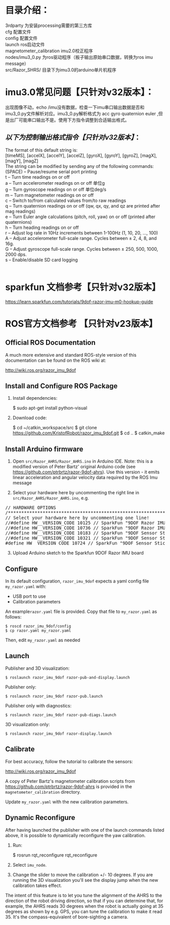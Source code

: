 
# 目录介绍：</br>
3rdparty 为安装processing需要的第三方库</br>
cfg 配置文件</br>
config 配置文件</br>
launch ros启动文件</br>
magnetometer_calibration imu2.0校正程序</br>
nodes/imu3_0.py 为ros驱动程序（板子输出原始串口数据，转换为ros imu message）</br>
src/Razor_SHRS/ 目录下为imu3.0的arduino单片机程序</br>

# imu3.0常见问题【只针对v32版本】：</br>
出现图像不动，echo /imu没有数据，检查一下imu串口输出数据是否和imu3_0.py文件解析对应。imu3_0.py解析格式为 acc gyro quaternion euler ,但是出厂可能串口输出不是。使用下方指令调整到合适输出格式。</br>

## *以下为控制输出格式指令【只针对v32版本】*：</br>
The format of this default string is:</br>
[timeMS], [accelX], [accelY], [accelZ], [gyroX], [gyroY], [gyroZ], [magX], [magY], [magZ]</br>
The string can be modified by sending any of the following commands:</br>
(SPACE) – Pause/resume serial port printing</br>
t – Turn time readings on or off</br>
a – Turn accelerometer readings on or off 单位g </br>
g – Turn gyroscope readings on or off 单位deg/s </br>
m – Turn magnetometer readings on or off</br>
c – Switch to/from calculated values from/to raw readings</br>
q – Turn quaternion readings on or off (qw, qx, qy, and qz are printed after mag readings)</br>
e – Turn Euler angle calculations (pitch, roll, yaw) on or off (printed after quaternions)</br>
h – Turn heading readings on or off</br>
r – Adjust log rate in 10Hz increments between 1-100Hz (1, 10, 20, …, 100)</br>
A – Adjust accelerometer full-scale range. Cycles between ± 2, 4, 8, and 16g.</br>
G – Adjust gyroscope full-scale range. Cycles between ± 250, 500, 1000, 2000 dps.</br>
s – Enable/disable SD card logging</br>
</br>

# sparkfun 文档参考【只针对v32版本】
https://learn.sparkfun.com/tutorials/9dof-razor-imu-m0-hookup-guide

# ROS官方文档参考 【只针对v23版本】
Official ROS Documentation
--------------------------
A much more extensive and standard ROS-style version of this documentation can be found on the ROS wiki at:

http://wiki.ros.org/razor_imu_9dof


Install and Configure ROS Package
---------------------------------
1) Install dependencies:

	$ sudo apt-get install python-visual

2) Download code:

	$ cd ~/catkin_workspace/src
	$ git clone https://github.com/KristofRobot/razor_imu_9dof.git
	$ cd ..
	$ catkin_make


Install Arduino firmware
-------------------------
1) Open ``src/Razor_AHRS/Razor_AHRS.ino`` in Arduino IDE. Note: this is a modified version
of Peter Bartz' original Arduino code (see https://github.com/ptrbrtz/razor-9dof-ahrs). 
Use this version - it emits linear acceleration and angular velocity data required by the ROS Imu message

2) Select your hardware here by uncommenting the right line in ``src/Razor_AHRS/Razor_AHRS.ino``, e.g.

<pre>
// HARDWARE OPTIONS
/*****************************************************************/
// Select your hardware here by uncommenting one line!
//#define HW__VERSION_CODE 10125 // SparkFun "9DOF Razor IMU" version "SEN-10125" (HMC5843 magnetometer)
//#define HW__VERSION_CODE 10736 // SparkFun "9DOF Razor IMU" version "SEN-10736" (HMC5883L magnetometer)
//#define HW__VERSION_CODE 10183 // SparkFun "9DOF Sensor Stick" version "SEN-10183" (HMC5843 magnetometer)
//#define HW__VERSION_CODE 10321 // SparkFun "9DOF Sensor Stick" version "SEN-10321" (HMC5843 magnetometer)
#define HW__VERSION_CODE 10724 // SparkFun "9DOF Sensor Stick" version "SEN-10724" (HMC5883L magnetometer)
</pre>

3) Upload Arduino sketch to the Sparkfun 9DOF Razor IMU board


Configure
---------
In its default configuration, ``razor_imu_9dof`` expects a yaml config file ``my_razor.yaml`` with:
* USB port to use
* Calibration parameters

An example``razor.yaml`` file is provided.
Copy that file to ``my_razor.yaml`` as follows:

    $ roscd razor_imu_9dof/config
    $ cp razor.yaml my_razor.yaml

Then, edit ``my_razor.yaml`` as needed

Launch
------
Publisher and 3D visualization:

	$ roslaunch razor_imu_9dof razor-pub-and-display.launch

Publisher only:

	$ roslaunch razor_imu_9dof razor-pub.launch

Publisher only with diagnostics:

	$ roslaunch razor_imu_9dof razor-pub-diags.launch

3D visualization only:

	$ roslaunch razor_imu_9dof razor-display.launch


Calibrate
---------
For best accuracy, follow the tutorial to calibrate the sensors:

http://wiki.ros.org/razor_imu_9dof

A copy of Peter Bartz's magnetometer calibration scripts from https://github.com/ptrbrtz/razor-9dof-ahrs is provided in the ``magnetometer_calibration`` directory.

Update ``my_razor.yaml`` with the new calibration parameters.

Dynamic Reconfigure
-------------------
After having launched the publisher with one of the launch commands listed above, 
it is possible to dynamically reconfigure the yaw calibration.

1) Run:

    $ rosrun rqt_reconfigure rqt_reconfigure 
    
2) Select ``imu_node``. 

3) Change the slider to move the calibration +/- 10 degrees. 
If you are running the 3D visualization you'll see the display jump when the new calibration takes effect.

The intent of this feature is to let you tune the alignment of the AHRS to the direction of the robot driving direction, so that if you can determine that, for example, the AHRS reads 30 degrees when the robot is actually going at 35 degrees as shown by e.g. GPS, you can tune the calibration to make it read 35. It's the compass-equivalent of bore-sighting a camera.
